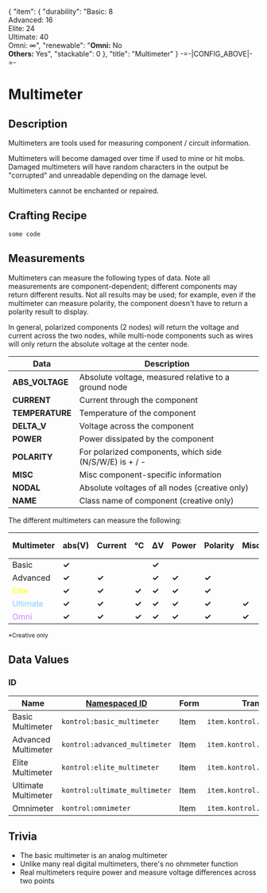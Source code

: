 {
    "item": {
        "durability": "Basic: 8<br>Advanced: 16<br>Elite: 24<br>Ultimate: 40<br>Omni: ∞",
        "renewable": "<b>Omni:</b> No<br><b>Others:</b> Yes",
        "stackable": 0
    },
    "title": "Multimeter"
}
-=-|CONFIG_ABOVE|-=-


# Multimeter

<ModInfoCard :itemData="item" :title="title" />


## Description

Multimeters are tools used for measuring component / circuit information.

Multimeters will become damaged over time if used to mine or hit mobs. Damaged multimeters will have random characters
in the output be "corrupted" and unreadable depending on the damage level.

Multimeters cannot be enchanted or repaired.


## Crafting Recipe


```
some code
```

## Measurements

Multimeters can measure the following types of data. Note all measurements are component-dependent; different components
may return different results. Not all results may be used; for example, even if the multimeter can measure polarity, the component doesn't have 
to return a polarity result to display.

In general, polarized components (2 nodes) will return the voltage and current across the two nodes, while multi-node components
such as wires will only return the absolute voltage at the center node.

|Data|Description|
|---|---|
|**ABS_VOLTAGE**|Absolute voltage, measured relative to a ground node|
|**CURRENT** |Current through the component|
|**TEMPERATURE**|Temperature of the component|
|**DELTA_V**|Voltage across the component|
|**POWER**|Power dissipated by the component|
|**POLARITY**|For polarized components, which side (N/S/W/E) is + / -|
|**MISC**|Misc component-specific information|
|**NODAL**|Absolute voltages of all nodes (creative only)|
|**NAME**|Class name of component (creative only)|

The different multimeters can measure the following:

|Multimeter|abs(V)|Current |°C  |ΔV |Power|Polarity|Misc|Color|<span style="color:#d57ffa">Nodal Voltages<sup>*</sup></span>|<span style="color:#d57ffa">Class name<sup>*</sup></span>|
|----------|------|---|---|---|---|--------|----|-----|-------|----------|
|Basic     |**✓**     |   |   | **✓** |   |        |    |     |       |          |
|Advanced  |**✓**     | **✓** |   | **✓** | **✓** |  **✓**     |    |   **✓** |       |          |
|<span style="color:yellow">Elite</span>     |**✓**     | **✓** | **✓** | **✓** | **✓** |  **✓**     |    |   **✓** |       |          |
|<span style="color:#7fd1fa">Ultimate</span>    |**✓**     | **✓** | **✓** | **✓** | **✓** |  **✓**     | **✓**  |   **✓** |       |          |
|<span style="color:#d57ffa">Omni</span>      |**✓**     | **✓** | **✓** | **✓** | **✓** |  **✓**     | **✓**  |   **✓** |   **✓**   |    **✓**     |

<small>*Creative only</small>


## Data Values

### ID
| Name | [Namespaced ID](https://minecraft.fandom.com/wiki/Namespaced_ID) | Form | Translation Key |
| --- | --- | --- | --- |
| Basic Multimeter| `kontrol:basic_multimeter` | Item | `item.kontrol.basic_multimeter` |
| Advanced Multimeter| `kontrol:advanced_multimeter` | Item | `item.kontrol.advanced_multimeter` |
| Elite Multimeter| `kontrol:elite_multimeter` | Item | `item.kontrol.elite_multimeter` |
| Ultimate Multimeter| `kontrol:ultimate_multimeter` | Item | `item.kontrol.ultimate_multimeter` |
| Omnimeter| `kontrol:omnimeter` | Item | `item.kontrol.omnimeter` |


## Trivia

- The basic multimeter is an analog multimeter
- Unlike many real digital multimeters, there's no ohmmeter function
- Real multimeters require power and measure voltage differences across two points